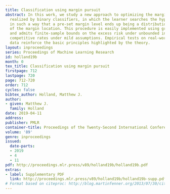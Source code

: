 ```yaml
---
title: Classification using margin pursuit
abstract: In this work, we study a new approach to optimizing the margin distribution
  realized by binary classifiers, in which the learner searches the hypothesis space
  in such a way that a pre-set margin level ends up being a distribution-robust estimator
  of the margin location. This procedure is easily implemented using gradient descent,
  and admits finite-sample bounds on the excess risk under unbounded inputs, yielding
  competitive rates under mild assumptions. Empirical tests on real-world benchmark
  data reinforce the basic principles highlighted by the theory.
layout: inproceedings
series: Proceedings of Machine Learning Research
id: holland19b
month: 0
tex_title: Classification using margin pursuit
firstpage: 712
lastpage: 720
page: 712-720
order: 712
cycles: false
bibtex_author: Holland, Matthew J.
author:
- given: Matthew J.
  family: Holland
date: 2019-04-11
address: 
publisher: PMLR
container-title: Proceedings of the Twenty-Second International Conference on Artificial Intelligence and Statistics
volume: '89'
genre: inproceedings
issued:
  date-parts:
  - 2019
  - 4
  - 11
pdf: http://proceedings.mlr.press/v89/holland19b/holland19b.pdf
extras:
- label: Supplementary PDF
  link: http://proceedings.mlr.press/v89/holland19b/holland19b-supp.pdf
# Format based on citeproc: http://blog.martinfenner.org/2013/07/30/citeproc-yaml-for-bibliographies/
---
```

